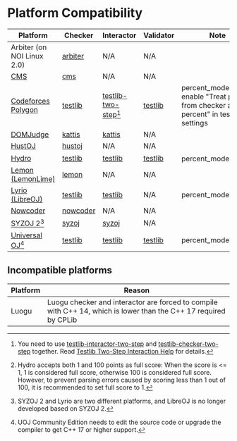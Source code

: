 # Platform Compatibility

| Platform                                                                    | Checker                      | Interactor                                          | Validator                    | Note                                                                                |
| --------------------------------------------------------------------------- | ---------------------------- | --------------------------------------------------- | ---------------------------- | ----------------------------------------------------------------------------------- |
| Arbiter (on NOI Linux 2.0)                                                  | [arbiter][arbiter-checker]   | N/A                                                 | N/A                          |                                                                                     |
| [CMS](https://cms-dev.github.io/)                                           | [cms][cms-checker]           | N/A                                                 | N/A                          |                                                                                     |
| [Codeforces Polygon](https://polygon.codeforces.com)                        | [testlib][testlib-checker]   | [testlib-two-step][testlib-interactor-two-step][^1] | [testlib][testlib-validator] | percent_mode=true, enable "Treat points from checker as a percent" in test settings |
| [DOMJudge](https://www.domjudge.org/)                                       | [kattis][kattis-checker]     | [kattis][kattis-interactor]                         | N/A                          |                                                                                     |
| [HustOJ](http://www.hustoj.org/)                                            | [hustoj][hustoj-checker]     | N/A                                                 | N/A                          |                                                                                     |
| [Hydro](https://hydro.ac)                                                   | [testlib][testlib-checker]   | [testlib][testlib-interactor]                       | [testlib][testlib-validator] | percent_mode=false[^2]                                                              |
| [Lemon (LemonLime)](https://github.com/Project-LemonLime/Project_LemonLime) | [lemon][lemon-checker]       | N/A                                                 | N/A                          |                                                                                     |
| [Lyrio (LibreOJ)](https://github.com/lyrio-dev/lyrio)                       | [testlib][testlib-checker]   | [testlib][testlib-interactor]                       | N/A                          | percent_mode=true                                                                   |
| [Nowcoder](https://www.nowcoder.com/)                                       | [nowcoder][nowcoder-checker] | N/A                                                 | N/A                          |                                                                                     |
| [SYZOJ 2](https://github.com/syzoj/syzoj)[^3]                               | [syzoj][syzoj-checker]       | [syzoj][syzoj-interactor]                           | N/A                          |                                                                                     |
| [Universal OJ](https://uoj.ac)[^4]                                          | [testlib][testlib-checker]   | [testlib][testlib-interactor]                       | [testlib][testlib-validator] | percent_mode=false                                                                  |

[^1]: You need to use [testlib-interactor-two-step] and [testlib-checker-two-step] together. Read [Testlib Two-Step Interaction Help](include/testlib/two_step_interaction_help.md) for details.
[^2]: Hydro accepts both 1 and 100 points as full score: When the score is <= 1, 1 is considered full score, otherwise 100 is considered full score. However, to prevent parsing errors caused by scoring less than 1 out of 100, it is recommended to set full score to 1.
[^3]: SYZOJ 2 and Lyrio are two different platforms, and LibreOJ is no longer developed based on SYZOJ 2.
[^4]: UOJ Community Edition needs to edit the source code or upgrade the compiler to get C++ 17 or higher support.

[arbiter-checker]: include/arbiter/checker.hpp
[cms-checker]: include/cms/checker.hpp
[hustoj-checker]: include/hustoj/checker.hpp
[kattis-checker]: include/kattis/checker.hpp
[kattis-interactor]: include/kattis/interactor.hpp
[lemon-checker]: include/lemon/checker.hpp
[nowcoder-checker]: include/nowcoder/checker.hpp
[syzoj-checker]: include/syzoj/checker.hpp
[syzoj-interactor]: include/syzoj/interactor.hpp
[testlib-checker]: include/testlib/checker.hpp
[testlib-checker-two-step]: include/testlib/checker_two_step.cpp
[testlib-interactor]: include/testlib/interactor.hpp
[testlib-interactor-two-step]: include/testlib/interactor_two_step.hpp
[testlib-validator]: include/testlib/validator.hpp

## Incompatible platforms

| Platform | Reason                                                                                                           |
| -------- | ---------------------------------------------------------------------------------------------------------------- |
| Luogu    | Luogu checker and interactor are forced to compile with C++ 14, which is lower than the C++ 17 required by CPLib |
